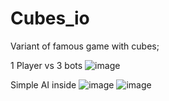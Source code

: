# Cubes_io
Variant of famous game with cubes;

1 Player vs 3 bots
![image](https://github.com/romikadze/Cubes_io/assets/66849784/853814c5-9da3-43d7-966e-6eb7f91dca48)

Simple AI inside
![image](https://github.com/romikadze/Cubes_io/assets/66849784/c4e77dc5-0c74-4d02-bf96-6a9e5f9cf624)
![image](https://github.com/romikadze/Cubes_io/assets/66849784/19be7d09-a012-4791-9012-b22ea6b18c89)
